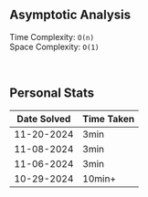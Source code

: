 ## Asymptotic Analysis  
Time Complexity: `O(n)`  
Space Complexity: `O(1)`  


&nbsp;  


## Personal Stats
| Date Solved | Time Taken |
| ----------- | ---------- |
| 11-20-2024  | 3min |  
| 11-08-2024  | 3min |  
| 11-06-2024  | 3min |  
| 10-29-2024  | 10min+ |  
